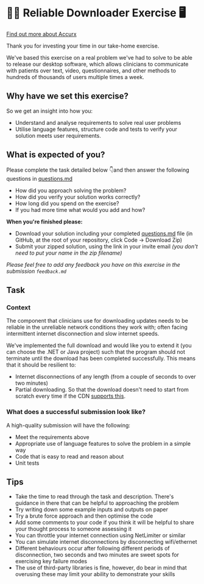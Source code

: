 # 👩‍⚕️ Reliable Downloader Exercise 🖥️

[Find out more about Accurx](https://www.accurx.com/careers)

Thank you for investing your time in our take-home exercise.

We've based this exercise on a real problem we've had to solve to be able to release our desktop software, which allows
clinicians to communicate with patients over text, video, questionnaires, and other methods to hundreds of thousands of
users multiple times a week.

## Why have we set this exercise?

So we get an insight into how you:

- Understand and analyse requirements to solve real user problems
- Utilise language features, structure code and tests to verify your solution meets user requirements.

## What is expected of you?

Please complete the task detailed below 👇and then answer the following questions in [questions.md](questions.md)

- How did you approach solving the problem?
- How did you verify your solution works correctly?
- How long did you spend on the exercise?
- If you had more time what would you add and how?

**When you're finished please:**

- Download your solution including your completed [questions.md](questions.md) file (in GitHub, at the root of your repository, click Code -> Download Zip)
- Submit your zipped solution, using the link in your invite email
  _(you don't need to put your name in the zip filename)_

_Please feel free to add any feedback you have on this exercise in the submission `feedback.md`_

## Task
### Context
The component that clinicians use for downloading updates needs to be reliable in the unreliable network conditions
they work with; often facing intermittent internet disconnection and slow internet speeds.

We've implemented the full download and would like you to extend it (you can choose the .NET or Java project) such that
the program should not terminate until the download has been completed successfully. This means that it should be
resilient to:
- Internet disconnections of any length (from a couple of seconds to over two minutes)
- Partial downloading. So that the download doesn't need to start from scratch every time if the CDN [supports this](https://developer.mozilla.org/en-US/docs/Web/HTTP/Headers/Accept-Ranges).

### What does a successful submission look like?
A high-quality submission will have the following:
- Meet the requirements above
- Appropriate use of language features to solve the problem in a simple way
- Code that is easy to read and reason about
- Unit tests

## Tips

- Take the time to read through the task and description. There's guidance in there that can be helpful to approaching the problem
- Try writing down some example inputs and outputs on paper
- Try a brute force approach and then optimise the code
- Add some comments to your code if you think it will be helpful to share your thought process to someone assessing it
- You can throttle your internet connection using NetLimiter or similar
- You can simulate internet disconnections by disconnecting wifi/ethernet
- Different behaviours occur after following different periods of disconnection, two seconds and two minutes are sweet spots for exercising key failure modes
- The use of third-party libraries is fine, however, do bear in mind that overusing these may limit your ability to demonstrate your skills
